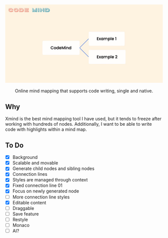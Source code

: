 ![Code Mind](./screenshot.jpg)

<div align="center">
Online mind mapping that supports code writing, single and native.
</div>

## Why
Xmind is the best mind mapping tool I have used, but it tends to freeze after working with hundreds of nodes. Additionally, I want to be able to write code with highlights within a mind map.

## To Do
- [x]  Background
- [x]  Scalable and movable
- [x]  Generate child nodes and sibling nodes
- [x]  Connection lines
- [x]  Styles are managed through context
- [x]  Fixed connection line 01
- [x]  Focus on newly generated node
- [ ]  More connection line styles
- [x]  Editable content
- [ ]  Draggable
- [ ]  Save feature
- [ ]  Restyle
- [ ]  Monaco
- [ ]  AI?